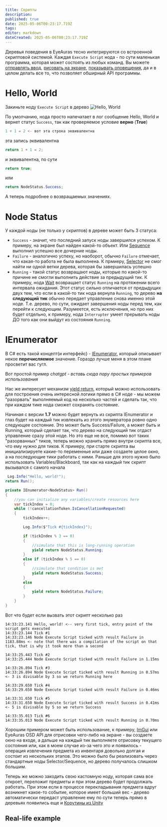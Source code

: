 ```yaml
---
title: Скрипты
description: 
published: true
date: 2025-05-06T00:23:17.719Z
tags: 
editor: markdown
dateCreated: 2025-05-06T00:23:17.719Z
---
```


Деревья поведения в EyeAuras тесно интегрируются со встроенной скриптовой системой. 
Каждая `Execute Script` нода - по сути маленькая программа, которая может состоять из любых команд. 
Вы можете [отправлять ввод](/en/scripting/api/ISendInputScriptingApi), [рисовать на экране](/en/scripting/examples/basic/osd-cursor), [показывать оповещения](/en/scripting/examples/basic/toast-wpf), да и в целом делать все то, что позволяет обширный API программы.

# Hello, World
Закиньте ноду `Execute Script` в дерево
![Hello, World](https://s3.eyeauras.net/media/2025/05/EyeAuras_VXPogkKRSJ.png)

По умолчанию, нода просто напечатает в лог сообщение Hello, World и вернет статус `Success`, так как проверяемое условие **верно** (**True**) 
```csharp
1 + 1 = 2 <- вот эта строка эквивалентна 
```
эта запись эквивалентна
```csharp
return 1 + 1 = 2;
```
и эквивалентна, по сути
```csharp
return true;
```
или
```csharp
return NodeStatus.Success;
```

А теперь подробнее о возвращаемых значениях.

# Node Status
У каждой ноды (не только у скриптов) в дереве может быть 3 статуса:
- `Success` - значит, что последний запуск ноды завершился успехом. К примеру, на экране был найден какой-то объект. Или [Sequence](/behavior-trees/nodes/sequence) выполнил успешно все дочерние ноды. 
- `Failure` - аналогично успеху, но наоборот, обычно `Failure` отмечает, что какая-то работа не была выполнена. К прмиеру, [Selector](/behavior-trees/nodes/selector) не смог найти ни одной ветки дерева, которая бы завершилась успешно
- `Running` - такой статус возвращают ноды, которые по какой-то причине не смогли выполнить действие за предыдущий тик. К примеру, нода [Wait](/behavior-trees/nodes/wait) возвращает статус `Running` на протяжении всего интервала ожидания. 
Этот статус сильно отличается от предыдущих двух тем, что если в какой-то тик нода вернула `Running`, то дерево **на следующий тик** обычно передает управление снова именно этой ноде. Т.е. дерево, по сути, ожидает завершения ноды перед тем, как перейти к следующим. 
Разумеется, есть исключения, но про них будет отдельно, к примеру, нода `Interrupter` умеет прерывать ноды ДО того как они выйдут из состояния `Running`. 

# IEnumerator
В C# есть такой концепт(и интерфейс) - [IEnumerator](https://learn.microsoft.com/en-us/dotnet/api/system.collections.ienumerator?view=net-9.0), который описывает некое **перечисляемое** значение. Гораздо лучше меня в этом плане просветит вас гугл. 

Вот простой пример
*chatgpt - вставь сюда пару простых примеров использования*

Нас же интересует механизм [yield return](https://learn.microsoft.com/en-us/dotnet/csharp/language-reference/statements/yield), который можно использовать для построения очень интересной логики прямо в C# ноде - мы можем "разорвать" выполняемый код на несколько частей и сделать так, что при каждом тике нода сможет сохранять состояние. 

Начиная с версии **1.7** можно будет вернуть из скрипта IEnumerator<NodeStatus> и глаз будет на каждый тик извлекать из этого энумератора ровно одно следующее состояние. Это может быть Success/Failure, а может быть и Running, который сделает так, что дерево на следующий тик отдаст управление сразу этой ноде.
Но это еще не все, помимо вот таких "разорванных" тиков, теперь можно хранить прямо внутри скрипта все, что ему нужно для тиков. 
К примеру, при старте скрипта вы инициализируете какие-то переменные или даже создаете целое окно, а на последующие тики работать с ними. Раньше для этого нужно было использовать Variables/Blackboard, так как на каждый тик скрипт вызывался с самого начала

```csharp
 Log.Info("Hello, world!");
return Run();

private IEnumerator<NodeStatus> Run()
{
    //you can initialize any variables/create resources here
    var tickIndex = 0;
    while (!cancellationToken.IsCancellationRequested)
    {
        tickIndex++;

        Log.Info($"Tick #{tickIndex}");

        if (tickIndex % 3 == 0)
        {
            //simulate that this is long-running operation
            yield return NodeStatus.Running;
        }
        else if (tickIndex % 5 == 0)
        {
            //simulate that condition is met
            yield return NodeStatus.Success;
        }
        else
        {
            yield return NodeStatus.Failure;
        }
    }
} 
```
Вот что будет если вызвать этот скрипт несколько раз
```
14:33:23.141 Hello, world! <-- very first tick, entry point of the script gets executed
14:33:23.144 Tick #1
14:33:23.146 Node Execute Script ticked with result Failure in 1183.88ms <- note that there was a compilation of the script on that tick, that is why it took more than a second

14:33:25.443 Tick #2
14:33:25.444 Node Execute Script ticked with result Failure in 1.15ms

14:33:26.894 Tick #3
14:33:26.894 Node Execute Script ticked with result Running in 0.57ms <- 3 is divisable by 3 so we return Running here

14:33:29.650 Tick #4
14:33:29.650 Node Execute Script ticked with result Failure in 0.46ms

14:33:31.650 Tick #5
14:33:31.650 Node Execute Script ticked with result Success in 0.41ms <- 5 is divisable by 5 so we return Success

14:33:35.013 Tick #6
14:33:35.013 Node Execute Script ticked with result Running in 0.70ms
```

Хорошим примером может быть использование, к примеру, [ImGui](/en/scripting/examples/basic/imgui-cursor) или EyeAuras OSD API для отрисовки чего-либо на экране - вы создаете окно на входе, а дальше на каждый тик выполняете отрисовку текущего состояния
или, как в моем случае из-за чего это и появилось - операция извлечения предмета из инвентаря довольно долгая и состоит из нескольких этапов. Это можно было бы реализовать через стандартные ноды Selector/Sequence, но дерево получалось слишком большим.
  
Теперь же можно закодить свою кастомную ноду, которая сама все откроет, переложит предметы и при этом дерево будет продолжать работать. При этом если в процессе перекладывания предмета вдруг возникнет какое-то событие, которое имеет больший вес - дерево автоматически передаст управление ему 
по сути теперь прямо в деревьях появились еще и [Корутины из Unity](https://docs.unity3d.com/6000.1/Documentation/Manual/coroutines.html) 

## Real-life example
